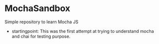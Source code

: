 # MochaSandbox
Simple repository to learn Mocha JS
- startingpoint: This was the first attempt at trying to understand mocha and chai for testing purpose.
